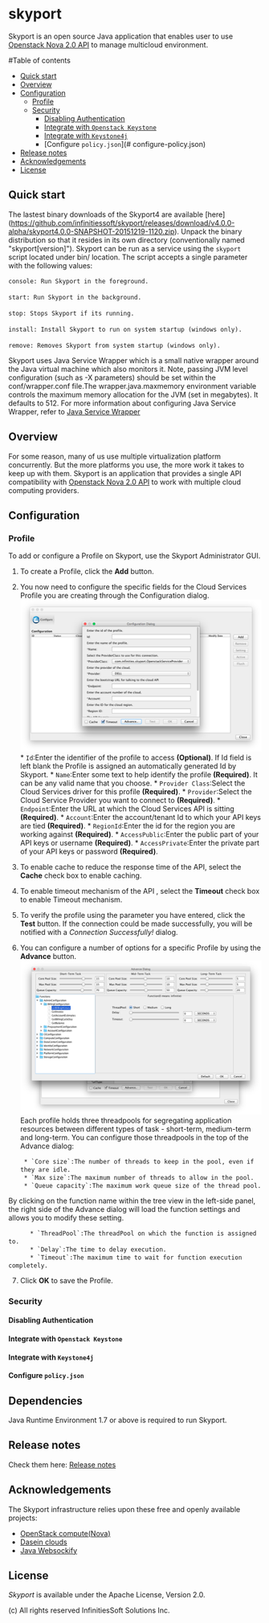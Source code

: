 # skyport

Skyport is an open source Java application that enables user to use [Openstack Nova 2.0 API](http://developer.openstack.org/api-ref-compute-v2.html) to manage multicloud environment.

#Table of contents

- [Quick start](#quick-start)
- [Overview](#overview)
- [Configuration](#configuration)
    - [Profile](#profile)
    - [Security](#security)
        - [Disabling Authentication](#disabling-authentication)
        - [Integrate with `Openstack Keystone`](#integration-with-openstack-keystone)
        - [Integrate with `Keystone4j`](#_integration-with-keystone4j)
        - [Configure `policy.json`](# configure-policy.json)
- [Release notes](#release-notes)
- [Acknowledgements](#acknowledgements)
- [License](#license)

## Quick start

The lastest binary downloads of the Skyport4 are available [here] (https://github.com/infinitiessoft/skyport/releases/download/v4.0.0-alpha/skyport4.0.0-SNAPSHOT-20151219-1120.zip). Unpack the binary distribution so that it resides in its own directory (conventionally named "skyport[version]"). Skyport can be run as a service using the `skyport` script located under bin/ location. The script accepts a single parameter with the following values:

    console: Run Skyport in the foreground.

    start: Run Skyport in the background.

    stop: Stops Skyport if its running.

    install: Install Skyport to run on system startup (windows only).

    remove: Removes Skyport from system startup (windows only).

Skyport uses Java Service Wrapper which is a small native wrapper around the Java virtual machine which also monitors it. Note, passing JVM level configuration (such as -X parameters) should be set within the conf/wrapper.conf file.The wrapper.java.maxmemory environment variable controls the maximum memory allocation for the JVM (set in megabytes). It defaults to 512. For more information about configuring Java Service Wrapper, refer to [Java Service Wrapper](http://wrapper.tanukisoftware.com/doc/english/properties.html)

## Overview

For some reason, many of us use multiple virtualization platform concurrently. But the more platforms you use, the more work it takes to keep up with them. Skyport is an application that provides a single API compatibility with [Openstack Nova 2.0 API](http://developer.openstack.org/api-ref-compute-v2.html) to work with multiple cloud computing providers.

## Configuration

### Profile

To add or configure a Profile on Skyport, use the Skyport Administrator GUI.

  1. To create a Profile, click the **Add** button.
  2. You now need to configure the specific fields for the Cloud Services Profile you are creating through the Configuration dialog.
   ![Alt text](https://github.com/infinitiessoft/skyport/blob/master/image/configuration_dialog.png "Configuration Dialog")
    * `Id`:Enter the identifier of the profile to access **(Optional)**. If Id field is left blank the Profile is assigned an automatically generated Id by Skyport.
    * `Name`:Enter some text to help identify the profile **(Required)**. It can be any valid name that you choose.
    * `Provider Class`:Select the Cloud Services driver for this profile **(Required)**.
    * `Provider`:Select the Cloud Service Provider you want to connect to **(Required)**.
    * `Endpoint`:Enter the URL at which the Cloud Services API is sitting **(Required)**.
    * `Account`:Enter the account/tenant Id to which your API keys are tied **(Required)**.
    * `RegionId`:Enter the id for the region you are working against **(Required)**.
    * `AccessPublic`:Enter the public part of your API keys or username **(Required)**.
    * `AccessPrivate`:Enter the private part of your API keys or password **(Required)**.

  3. To enable cache to reduce the response time of the API, select the **Cache** check box to enable caching.
  4. To enable timeout mechanism of the API , select the **Timeout** check box to enable Timeout mechanism. 
  5. To verify the profile using the parameter you have entered, click the **Test** button. If the connection could be made successfully, you will be notified with a *Connection Successfully!* dialog.
  6. You can configure a number of options for a specific Profile by using the **Advance** button.
  ![Alt text](https://github.com/infinitiessoft/skyport/blob/master/image/advance_dialog.png "Advance Dialog")
     Each profile holds three threadpools for segregating application resources between different types of task - short-term, medium-term and long-term. You can configure those threadpools in the top of the Advance dialog:

          * `Core size`:The number of threads to keep in the pool, even if they are idle.
          * `Max size`:The maximum number of threads to allow in the pool.
          * `Queue capacity`:The maximum work queue size of the thread pool.
          
   By clicking on the function name within the tree view in the left-side panel, the right side of the Advance dialog will load the function settings and allows you to modify these setting.
   
          * `ThreadPool`:The threadPool on which the function is assigned to.
          * `Delay`:The time to delay execution.
          * `Timeout`:The maximum time to wait for function execution completely.
          
  7. Click **OK** to save the Profile.

### Security

#### Disabling Authentication

#### Integrate with `Openstack Keystone`

#### Integrate with `Keystone4j`

#### Configure `policy.json`

## Dependencies

Java Runtime Environment 1.7 or above is required to run Skyport.

## Release notes

Check them here: [Release notes](https://github.com/infinitiessoft/skyport/blob/master/RELEASENOTES.md)

## Acknowledgements

The Skyport infrastructure relies upon these free and openly available projects:
- [OpenStack compute(Nova)](https://github.com/openstack/nova)
- [Dasein clouds](https://github.com/dasein-cloud/dasein-cloud/)
- [Java Websockify](https://github.com/jribble/Java-Websockify)

## License

*Skyport* is available under the Apache License, Version 2.0.

(c) All rights reserved InfinitiesSoft Solutions Inc.
